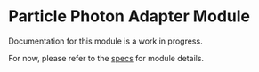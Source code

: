 # Particle Photon Adapter Module
Documentation for this module is a work in progress.

For now, please refer to the [specs](specs.yaml) for module details.
